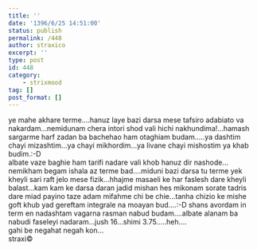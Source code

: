 ```yaml
---
title: ''
date: '1396/6/25 14:51:00'
status: publish
permalink: /448
author: straxico
excerpt: ''
type: post
id: 448
category:
    - strixmood
tag: []
post_format: []
---
```

ye mahe akhare terme….hanuz laye bazi darsa mese tafsiro adabiato va nakardam…nemidunam chera intori shod vali hichi nakhundima!…hamash sargarme harf zadan ba bachehao ham otaghiam budam…..ya dashtim chayi mizashtim…ya chayi mikhordim…ya livane chayi mishostim ya khab budim.:-D   
 albate vaze baghie ham tarifi nadare vali khob hanuz dir nashode…nemikham begam ishala az terme bad….miduni bazi darsa tu terme yek kheyli sari raft jelo mese fizik…hhajme masaeli ke har faslesh dare kheyli balast…kam kam ke darsa daran jadid mishan hes mikonam sorate tadris dare miad payino taze adam mifahme chi be chie…tanha chizio ke mishe goft khub yad gereftam integrale na moayan bud….:-D shans avordam in term en nadashtam vagarna rasman nabud budam….albate alanam ba nabudi faseleyi nadaram…jush 16…shimi 3.75…..heh….  
 gahi be negahat negah kon…  
 straxi©